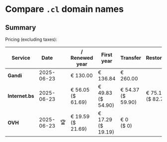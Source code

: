 # Compare `.cl` domain names

## Summary

Pricing (excluding taxes):

| Service | Date |  | / Renewed year | First year | Transfer | Restoration |
|--|--|--|--|--|--|--|
| **Gandi** | 2025-06-23 |  | € 130.00 | € 136.84 | € 260.00 |  |
| **Internet.bs** | 2025-06-23 |  | € 56.05<br>($ 61.69) | € 49.83<br>($ 54.90) | € 54.37<br>($ 59.90) | € 75.15<br>($ 82.75) |
| **OVH** | 2025-06-23 | 🏆 | € 19.59<br>($ 21.69) | € 17.29<br>($ 19.19) | € 0<br>($ 0) |  |
